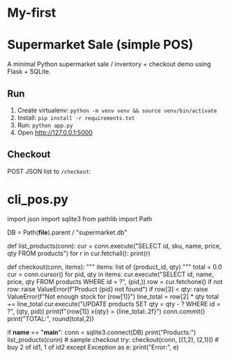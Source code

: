 # My-first
# Supermarket Sale (simple POS)

A minimal Python supermarket sale / inventory + checkout demo using Flask + SQLite.

## Run
1. Create virtualenv: `python -m venv venv && source venv/bin/activate`
2. Install: `pip install -r requirements.txt`
3. Run: `python app.py`
4. Open http://127.0.0.1:5000

## Checkout
POST JSON list to `/checkout`:
# cli_pos.py
import json
import sqlite3
from pathlib import Path

DB = Path(__file__).parent / "supermarket.db"

def list_products(conn):
    cur = conn.execute("SELECT id, sku, name, price, qty FROM products")
    for r in cur.fetchall():
        print(r)

def checkout(conn, items):
    """
    items: list of (product_id, qty)
    """
    total = 0.0
    cur = conn.cursor()
    for pid, qty in items:
        cur.execute("SELECT id, name, price, qty FROM products WHERE id = ?", (pid,))
        row = cur.fetchone()
        if not row:
            raise ValueError(f"Product {pid} not found")
        if row[3] < qty:
            raise ValueError(f"Not enough stock for {row[1]}")
        line_total = row[2] * qty
        total += line_total
        cur.execute("UPDATE products SET qty = qty - ? WHERE id = ?", (qty, pid))
        print(f"{row[1]} x{qty} = {line_total:.2f}")
    conn.commit()
    print("TOTAL:", round(total,2))

if __name__ == "__main__":
    conn = sqlite3.connect(DB)
    print("Products:")
    list_products(conn)
    # sample checkout
    try:
        checkout(conn, [(1,2), (2,1)])  # buy 2 of id1, 1 of id2
    except Exception as e:
        print("Error:", e)
